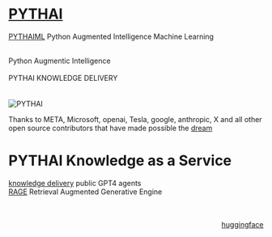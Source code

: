 # <a href="https://gpt.pythai.net">PYTHAI</a><br />
<a href="https://github.com/pythaiml/">PYTHAIML</a> Python Augmented Intelligence Machine Learning<br /><br />

Python Augmentic Intelligence<br /><br />
PYTHAI KNOWLEDGE DELIVERY<br />
<br /><br />
![PYTHAI](./docs/img/PYTHAI.png)

Thanks to META, Microsoft, openai, Tesla, google, anthropic, X and all other open source contributors that have made possible the <a href="https://github.com/AgenticPlace">dream</a><br />

# PYTHAI Knowledge as a Service
<a href="https://gpt.pythai.net">knowledge delivery</a> public GPT4 agents<br />
<a href="https://rage.pythai.net">RAGE</a> Retrieval Augmented Generative Engine<br /><br /><br />
<p align="right"><a href="https://huggingface.co/PYTHAI">huggingface</a></p>
